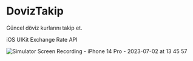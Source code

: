 # DovizTakip

Güncel döviz kurlarını takip et.

  iOS UIKit
    Exchange Rate API

![Simulator Screen Recording - iPhone 14 Pro - 2023-07-02 at 13 45 57](https://github.com/huseyinsavas08/DovizTakip/assets/117376261/f1faafa6-cdb8-49df-a02d-0b5ca0f1c749)
